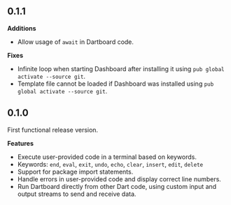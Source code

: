 ## 0.1.1
**Additions**
- Allow usage of `await` in Dartboard code.

**Fixes**
- Infinite loop when starting Dashboard after installing it using `pub global activate --source git`.
- Template file cannot be loaded if Dashboard was installed using `pub global activate --source git`.

## 0.1.0

First functional release version.

**Features**
- Execute user-provided code in a terminal based on keywords.
- Keywords: `end`, `eval`, `exit`, `undo`, `echo`, `clear`, `insert`, `edit`, `delete`
- Support for package import statements.
- Handle errors in user-provided code and display correct line numbers.
- Run Dartboard directly from other Dart code, using custom input and output streams to send and receive data.
